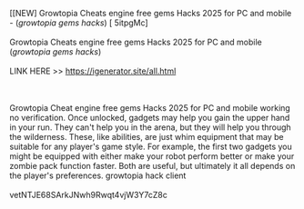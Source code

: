 [[NEW] Growtopia Cheats engine free gems Hacks 2025 for PC and mobile - (*growtopia gems hacks*) [ 5itpgMc]
<br>
<br>Growtopia Cheats engine free gems Hacks 2025 for PC and mobile (*growtopia gems hacks*)
<br>
<br>LINK HERE >> https://igenerator.site/all.html

<br>
<br>Growtopia Cheat engine free gems Hacks 2025 for PC and mobile working no verification.  Once unlocked, gadgets may help you gain the upper hand in your run.  They can't help you in the arena, but they will help you through the wilderness.  These, like abilities, are just whim equipment that may be suitable for any player's game style.  For example, the first two gadgets you might be equipped with either make your robot perform better or make your zombie pack function faster.  Both are useful, but ultimately it all depends on the player's preferences.  growtopia hack client
<br>
<br>vetNTJE68SArkJNwh9Rwqt4vjW3Y7cZ8c
<br>
